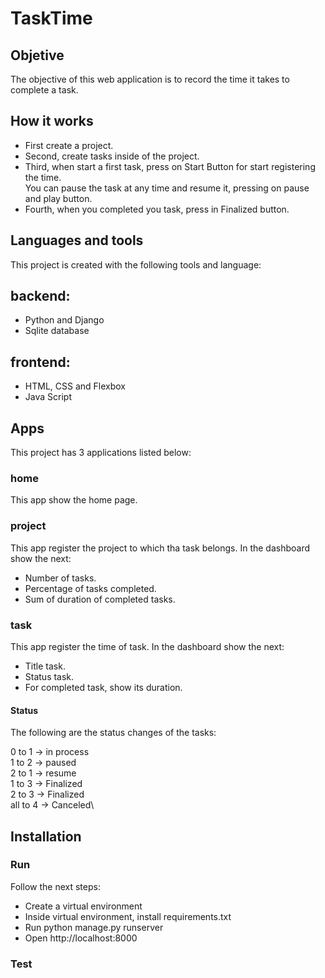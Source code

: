 # TaskTime

## Objetive
The objective of this web application is to record the time it takes to complete a task.

## How it works
- First create a project.
- Second, create tasks inside of the project.
- Third, when start a first task, press on Start Button for start registering the time.\
You can pause the task at any time and resume it, pressing on pause and play button.
- Fourth, when you completed you task, press in Finalized button.

## Languages and tools
This project is created with the following tools and language:

## backend:
- Python and Django
- Sqlite database

## frontend:
- HTML, CSS and Flexbox
- Java Script

## Apps
This project has 3 applications listed below:

### home
This app show the home page.

### project
This app register the project to which tha task belongs.
In the dashboard show the next:
- Number of tasks.
- Percentage of tasks completed.
- Sum of duration of completed tasks.

### task
This app register the time of task.
In the dashboard show the next:
- Title task.
- Status task.
- For completed task, show its duration.

#### Status
The following are the status changes of the tasks:

0 to 1 -> in process\
1 to 2 -> paused\
2 to 1 -> resume\
1 to 3 -> Finalized\
2 to 3 -> Finalized\
all to 4 -> Canceled\

## Installation

### Run
Follow the next steps:
- Create a virtual environment 
- Inside virtual environment, install requirements.txt
- Run python manage.py runserver
- Open http://localhost:8000

### Test


